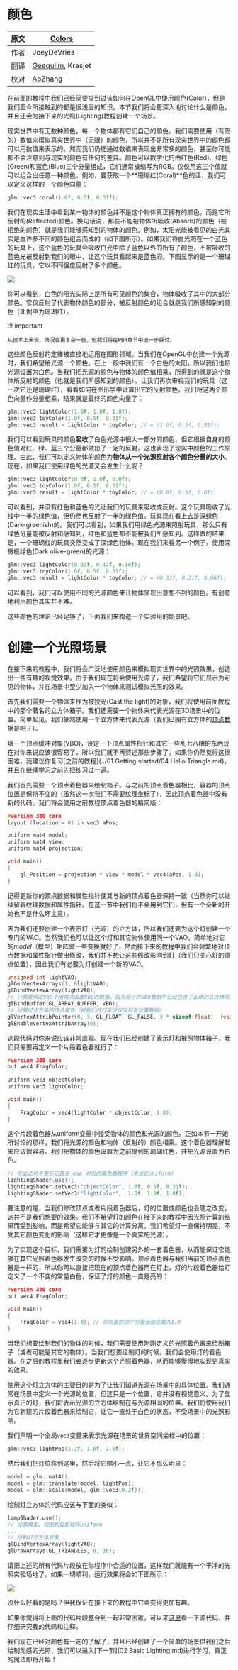 # 颜色

原文     | [Colors](http://learnopengl.com/#!Lighting/Colors)
      ---|---
作者     | JoeyDeVries
翻译     | [Geequlim](http://geequlim.com/), Krasjet
校对     | [AoZhang](https://github.com/SuperAoao)

在前面的教程中我们已经简要提到过该如何在OpenGL中使用颜色(Color)，但是我们至今所接触到的都是很浅层的知识。本节我们将会更深入地讨论什么是颜色，并且还会为接下来的光照(Lighting)教程创建一个场景。

现实世界中有无数种颜色，每一个物体都有它们自己的颜色。我们需要使用（有限的）数值来模拟真实世界中（无限）的颜色，所以并不是所有现实世界中的颜色都可以用数值来表示的。然而我们仍能通过数值来表现出非常多的颜色，甚至你可能都不会注意到与现实的颜色有任何的差异。颜色可以数字化的由红色(Red)、绿色(Green)和蓝色(Blue)三个分量组成，它们通常被缩写为RGB。仅仅用这三个值就可以组合出任意一种颜色。例如，要获取一个**珊瑚红(Coral)**色的话，我们可以定义这样的一个颜色向量：

```c++
glm::vec3 coral(1.0f, 0.5f, 0.31f);
```

我们在现实生活中看到某一物体的颜色并不是这个物体真正拥有的颜色，而是它所<def>反射的</def>(Reflected)颜色。换句话说，那些不能被物体所吸收(Absorb)的颜色（被拒绝的颜色）就是我们能够感知到的物体的颜色。例如，太阳光能被看见的白光其实是由许多不同的颜色组合而成的（如下图所示）。如果我们将白光照在一个蓝色的玩具上，这个蓝色的玩具会吸收白光中除了蓝色以外的所有子颜色，不被吸收的蓝色光被反射到我们的眼中，让这个玩具看起来是蓝色的。下图显示的是一个珊瑚红的玩具，它以不同强度反射了多个颜色。

![](../img/02/01/light_reflection.png)

你可以看到，白色的阳光实际上是所有可见颜色的集合，物体吸收了其中的大部分颜色。它仅反射了代表物体颜色的部分，被反射颜色的组合就是我们所感知到的颜色（此例中为珊瑚红）。

!!! important

    从技术上来说，情况会更复杂一些，但我们将在PBR章节中进一步探讨。

这些颜色反射的定律被直接地运用在图形领域。当我们在OpenGL中创建一个光源时，我们希望给光源一个颜色。在上一段中我们有一个白色的太阳，所以我们也将光源设置为白色。当我们把光源的颜色与物体的颜色值相乘，所得到的就是这个物体所反射的颜色（也就是我们所感知到的颜色）。让我们再次审视我们的玩具（这一次它还是珊瑚红），看看如何在图形学中计算出它的反射颜色。我们将这两个颜色向量作分量相乘，结果就是最终的颜色向量了：

```c++
glm::vec3 lightColor(1.0f, 1.0f, 1.0f);
glm::vec3 toyColor(1.0f, 0.5f, 0.31f);
glm::vec3 result = lightColor * toyColor; // = (1.0f, 0.5f, 0.31f);
```

我们可以看到玩具的颜色**吸收**了白色光源中很大一部分的颜色，但它根据自身的颜色值对红、绿、蓝三个分量都做出了一定的反射。这也表现了现实中颜色的工作原理。由此，我们可以定义物体的颜色为**物体从一个光源反射各个颜色分量的大小**。现在，如果我们使用绿色的光源又会发生什么呢？

```c++
glm::vec3 lightColor(0.0f, 1.0f, 0.0f);
glm::vec3 toyColor(1.0f, 0.5f, 0.31f);
glm::vec3 result = lightColor * toyColor; // = (0.0f, 0.5f, 0.0f);
```

可以看到，并没有红色和蓝色的光让我们的玩具来吸收或反射。这个玩具吸收了光线中一半的绿色值，但仍然也反射了一半的绿色值。玩具现在看上去是深绿色(Dark-greenish)的。我们可以看到，如果我们用绿色光源来照射玩具，那么只有绿色分量能被反射和感知到，红色和蓝色都不能被我们所感知到。这样做的结果是，一个珊瑚红的玩具突然变成了深绿色物体。现在我们来看另一个例子，使用深橄榄绿色(Dark olive-green)的光源：

```c++
glm::vec3 lightColor(0.33f, 0.42f, 0.18f);
glm::vec3 toyColor(1.0f, 0.5f, 0.31f);
glm::vec3 result = lightColor * toyColor; // = (0.33f, 0.21f, 0.06f);
```

可以看到，我们可以使用不同的光源颜色来让物体显现出意想不到的颜色。有创意地利用颜色其实并不难。

这些颜色的理论已经足够了，下面我们来构造一个实验用的场景吧。

# 创建一个光照场景

在接下来的教程中，我们将会广泛地使用颜色来模拟现实世界中的光照效果，创造出一些有趣的视觉效果。由于我们现在将会使用光源了，我们希望将它们显示为可见的物体，并在场景中至少加入一个物体来测试模拟光照的效果。

首先我们需要一个物体来作为被投光(Cast the light)的对象，我们将使用前面教程中的那个著名的立方体箱子。我们还需要一个物体来代表光源在3D场景中的位置。简单起见，我们依然使用一个立方体来代表光源（我们已拥有立方体的[顶点数据](https://learnopengl.com/code_viewer.php?code=getting-started/cube_vertices)是吧？）。

填一个顶点缓冲对象(VBO)，设定一下顶点属性指针和其它一些乱七八糟的东西现在对你来说应该很容易了，所以我们就不再赘述那些步骤了。如果你仍然觉得这很困难，我建议你复习[之前的教程](../01 Getting started/04 Hello Triangle.md)，并且在继续学习之前先把练习过一遍。

我们首先需要一个顶点着色器来绘制箱子。与之前的顶点着色器相比，容器的顶点位置是保持不变的（虽然这一次我们不需要纹理坐标了），因此顶点着色器中没有新的代码。我们将会使用之前教程顶点着色器的精简版：

```c++
#version 330 core
layout (location = 0) in vec3 aPos;

uniform mat4 model;
uniform mat4 view;
uniform mat4 projection;

void main()
{
    gl_Position = projection * view * model * vec4(aPos, 1.0);
}
```

记得更新你的顶点数据和属性指针使其与新的顶点着色器保持一致（当然你可以继续留着纹理数据和属性指针。在这一节中我们将不会用到它们，但有一个全新的开始也不是什么坏主意）。

因为我们还要创建一个表示灯（光源）的立方体，所以我们还要为这个灯创建一个专门的VAO。当然我们也可以让这个灯和其它物体使用同一个VAO，简单地对它的<var>model</var>（模型）矩阵做一些变换就好了，然而接下来的教程中我们会频繁地对顶点数据和属性指针做出修改，我们并不想让这些修改影响到灯（我们只关心灯的顶点位置），因此我们有必要为灯创建一个新的VAO。

```c++
unsigned int lightVAO;
glGenVertexArrays(1, &lightVAO);
glBindVertexArray(lightVAO);
// 只需要绑定VBO不用再次设置VBO的数据，因为箱子的VBO数据中已经包含了正确的立方体顶点数据
glBindBuffer(GL_ARRAY_BUFFER, VBO);
// 设置灯立方体的顶点属性（对我们的灯来说仅仅只有位置数据）
glVertexAttribPointer(0, 3, GL_FLOAT, GL_FALSE, 3 * sizeof(float), (void*)0);
glEnableVertexAttribArray(0);
```

这段代码对你来说应该非常直观。现在我们已经创建了表示灯和被照物体箱子，我们只需要再定义一个片段着色器就行了：

```c++
#version 330 core
out vec4 FragColor;
  
uniform vec3 objectColor;
uniform vec3 lightColor;

void main()
{
    FragColor = vec4(lightColor * objectColor, 1.0);
}
```

这个片段着色器从uniform变量中接受物体的颜色和光源的颜色。正如本节一开始所讨论的那样，我们将光源的颜色和物体（反射的）颜色相乘。这个着色器理解起来应该很容易。我们把物体的颜色设置为之前提到的珊瑚红色，并把光源设置为白色。

```c++
// 在此之前不要忘记首先 use 对应的着色器程序（来设定uniform）
lightingShader.use();
lightingShader.setVec3("objectColor", 1.0f, 0.5f, 0.31f);
lightingShader.setVec3("lightColor",  1.0f, 1.0f, 1.0f);
```

要注意的是，当我们修改顶点或者片段着色器后，灯的位置或颜色也会随之改变，这并不是我们想要的效果。我们不希望灯的颜色在接下来的教程中因光照计算的结果而受到影响，而是希望它能够与其它的计算分离。我们希望灯一直保持明亮，不受其它颜色变化的影响（这样它才更像是一个真实的光源）。

为了实现这个目标，我们需要为灯的绘制创建另外的一套着色器，从而能保证它能够在其它光照着色器发生改变的时候不受影响。顶点着色器与我们当前的顶点着色器是一样的，所以你可以直接把现在的顶点着色器用在灯上。灯的片段着色器给灯定义了一个不变的常量白色，保证了灯的颜色一直是亮的：

```c++
#version 330 core
out vec4 FragColor;

void main()
{
    FragColor = vec4(1.0); // 将向量的四个分量全部设置为1.0
}
```

当我们想要绘制我们的物体的时候，我们需要使用刚刚定义的光照着色器来绘制箱子（或者可能是其它的物体）。当我们想要绘制灯的时候，我们会使用灯的着色器。在之后的教程里我们会逐步更新这个光照着色器，从而能够慢慢地实现更真实的效果。

使用这个灯立方体的主要目的是为了让我们知道光源在场景中的具体位置。我们通常在场景中定义一个光源的位置，但这只是一个位置，它并没有视觉意义。为了显示真正的灯，我们将表示光源的立方体绘制在与光源相同的位置。我们将使用我们为它新建的片段着色器来绘制它，让它一直处于白色的状态，不受场景中的光照影响。

我们声明一个全局`vec3`变量来表示光源在场景的世界空间坐标中的位置：

```c++
glm::vec3 lightPos(1.2f, 1.0f, 2.0f);
```

然后我们把灯位移到这里，然后将它缩小一点，让它不那么明显：

```c++
model = glm::mat4();
model = glm::translate(model, lightPos);
model = glm::scale(model, glm::vec3(0.2f));
```

绘制灯立方体的代码应该与下面的类似：

```c++
lampShader.use();
// 设置模型、视图和投影矩阵uniform
...
// 绘制灯立方体对象
glBindVertexArray(lightVAO);
glDrawArrays(GL_TRIANGLES, 0, 36);
```

请把上述的所有代码片段放在你程序中合适的位置，这样我们就能有一个干净的光照实验场地了。如果一切顺利，运行效果将会如下图所示：

![](../img/02/01/colors_scene.png)

没什么好看的是吗？但我保证在接下来的教程中它会变得更加有趣。

如果你觉得将上面的代码片段整合到一起非常困难，可以来[这里](https://learnopengl.com/code_viewer_gh.php?code=src/2.lighting/1.colors/colors.cpp)看一下源代码，并仔细研究我的代码和注释。

我们现在已经对颜色有一定的了解了，并且已经创建了一个简单的场景供我们之后绘制动感的光照，我们可以进入[下一节](02 Basic Lighting.md)进行学习，真正的魔法即将开始！
